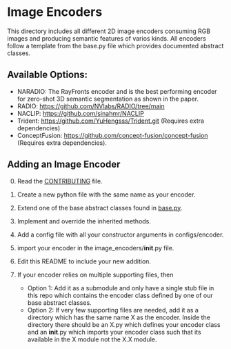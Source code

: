 # Image Encoders

This directory includes all different 2D image encoders consuming RGB images and
producing semantic features of varios kinds.
All encoders follow a template from the base.py file which provides documented abstract classes.

## Available Options:
- NARADIO: The RayFronts encoder and is the best performing encoder for zero-shot 3D semantic segmentation as shown in the paper.
- RADIO: https://github.com/NVlabs/RADIO/tree/main
- NACLIP: https://github.com/sinahmr/NACLIP
- Trident: https://github.com/YuHengsss/Trident.git (Requires extra dependencies)
- ConceptFusion: https://github.com/concept-fusion/concept-fusion (Requires extra dependencies).

## Adding an Image Encoder
0. Read the [CONTRIBUTING](../../CONTRIBUTING.md) file.
1. Create a new python file with the same name as your encoder.
2. Extend one of the base abstract classes found in [base.py](base.py).
3. Implement and override the inherited methods.
4. Add a config file with all your constructor arguments in configs/encoder. 
5. import your encoder in the image_encoders/__init__.py file.
6. Edit this README to include your new addition.
7. If your encoder relies on multiple supporting files, then 

    - Option 1: Add it as a submodule and only have a single stub file in this
  repo which contains the encoder class defined by one of our base abstract classes. 
    - Option 2: If very few supporting files are needed, add it as a directory which has the same name X as the encoder. Inside the directory there should be an X.py which defines your encoder class and an __init__.py which imports your encoder class such that its available in the X module not the X.X module.
